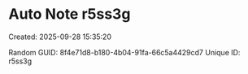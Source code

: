 ﻿# Auto Note r5ss3g
Created: 2025-09-28 15:35:20

Random GUID: 8f4e71d8-b180-4b04-91fa-66c5a4429cd7
Unique ID: r5ss3g
